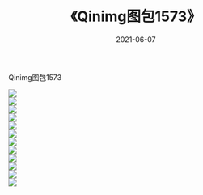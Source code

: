﻿---
layout: post
title:  《Qinimg图包1573》
date:   2021-06-07
img: http://imgx.orgx.ga/Qinimg图包/Qinimg图包1573/000.jpg
categories: [美女, 清纯, 唯美]
---

Qinimg图包1573

 ![](http://imgx.orgx.ga/Qinimg图包/Qinimg图包1573/001.jpg) <br>![](http://imgx.orgx.ga/Qinimg图包/Qinimg图包1573/002.jpg) <br>![](http://imgx.orgx.ga/Qinimg图包/Qinimg图包1573/003.jpg) <br>![](http://imgx.orgx.ga/Qinimg图包/Qinimg图包1573/004.jpg) <br>![](http://imgx.orgx.ga/Qinimg图包/Qinimg图包1573/005.jpg) <br>![](http://imgx.orgx.ga/Qinimg图包/Qinimg图包1573/006.jpg) <br>![](http://imgx.orgx.ga/Qinimg图包/Qinimg图包1573/007.jpg) <br>![](http://imgx.orgx.ga/Qinimg图包/Qinimg图包1573/008.jpg) <br>![](http://imgx.orgx.ga/Qinimg图包/Qinimg图包1573/009.jpg) <br>![](http://imgx.orgx.ga/Qinimg图包/Qinimg图包1573/010.jpg) <br>![](http://imgx.orgx.ga/Qinimg图包/Qinimg图包1573/011.jpg) <br>![](http://imgx.orgx.ga/Qinimg图包/Qinimg图包1573/012.jpg) <br>